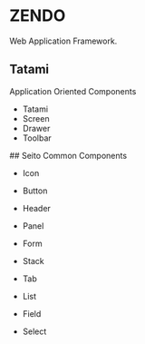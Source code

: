 # ZENDO

Web Application Framework.

## Tatami
Application Oriented Components

- Tatami
- Screen
- Drawer
- Toolbar


## Seito
Common Components

- Icon
- Button

- Header
- Panel
- Form
- Stack
- Tab

- List
- Field
- Select
